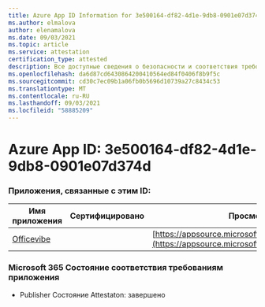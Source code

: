 ```yaml
---
title: Azure App ID Information for 3e500164-df82-4d1e-9db8-0901e07d374d
ms.author: elmalova
author: elenamalova
ms.date: 09/03/2021
ms.topic: article
ms.service: attestation
certification_type: attested
description: Все доступные сведения о безопасности и соответствия требованиям для 3e500164-df82-4d1e-9db8-0901e07d374d.
ms.openlocfilehash: da6d87cd6430864200410564ed84f0406f8b9f5c
ms.sourcegitcommit: cd30c7ec09b1a06fb0b5696d10739a27c8434c53
ms.translationtype: MT
ms.contentlocale: ru-RU
ms.lasthandoff: 09/03/2021
ms.locfileid: "58885209"
---
```

# <a name="azure-app-id-3e500164-df82-4d1e-9db8-0901e07d374d"></a>Azure App ID: 3e500164-df82-4d1e-9db8-0901e07d374d


### <a name="apps-associated-with-this-id"></a>Приложения, связанные с этим ID:
| **Имя приложения** | **Сертифицировано** | **Просмотр в AppSource** |
|--------------|---------------|-----------------------|
| [Officevibe](https://docs.microsoft.com/microsoft-365-app-certification/forward/WA200002508) |  | [https://appsource.microsoft.com/product/office/WA200002508](https://appsource.microsoft.com/product/office/WA200002508) |

### <a name="microsoft-365-app-compliance-status"></a>Microsoft 365 Состояние соответствия требованиям приложения
- Publisher Состояние Attestaton: завершено
